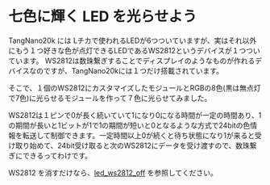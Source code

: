 # 七色に輝く LED を光らせよう

TangNano20k には Lチカで使われるLEDが6つついていますが、実はそれ以外にもう１つ好きな色が点灯できるLEDであるWS2812というデバイスが１つついています。
WS2812は数珠繋ぎすることでディスプレイのようなものが作れるデバイスなのですが、TangNano20kには１つだけ搭載されています。

そこで、１個のWS2812にカスタマイズしたモジュールとRGBの8色(黒は無点灯で7色)に光らせるモジュールを作って７色に光らせてみました。

WS2812は１ピンで0が長く続いていて1になり0になる時間が一定の時間あり、1の期間が長いと1ビットが1で1の期間が短いと0となるような方式で24bitの色情報を転送して制御できます。一定時間以上0が続くと待ち状態になり1が来ると受け取り始めて、24bit受け取ると次のWS2812にデータを受け渡すので、数珠繋ぎにできるってわけです。

WS2812 を消すだけなら、[led_ws2812_off](../led_ws2812_off) を参照してください。
